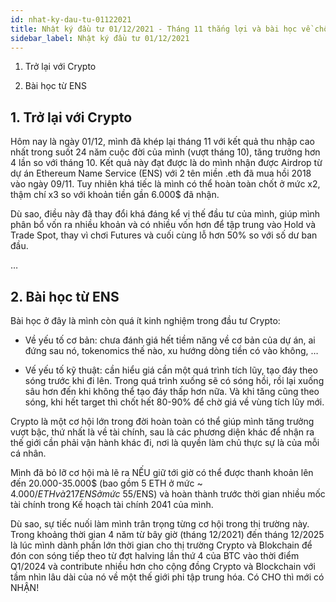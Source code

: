 ```yaml
---
id: nhat-ky-dau-tu-01122021
title: Nhật ký đầu tư 01/12/2021 - Tháng 11 thắng lợi và bài học về chốt lời | Crypto Hunter Blog
sidebar_label: Nhật ký đầu tư 01/12/2021
---
```


<head>
    <title>Nhật ký đầu tư 01/12/2021 - Tháng 11 thắng lợi và bài học về chốt lời | Crypto Hunter Blog</title>
    <meta name="title" content="Nhật ký đầu tư 01/12/2021 - Tháng 11 thắng lợi và bài học về chốt lời | Crypto Hunter Blog">
    <meta name="description"
        content="Hôm nay là ngày 01/12, mình đã khép lại tháng 11 với kết quả thu nhập cao nhất trong suốt 24 năm cuộc đời của mình (vượt tháng 10), tăng trưởng hơn 4 lần so với tháng 10.">
    <!-- Open Graph / Facebook -->
    <meta property="og:type" content="website">
    <meta property="og:url" content="https://crypto.xstarseed.com/docs/nhat-ky-dau-tu-01122021">
    <meta property="og:title" content="Nhật ký đầu tư 01/12/2021 - Tháng 11 thắng lợi và bài học về chốt lời | Crypto Hunter Blog">
    <meta property="og:description"
        content="Hôm nay là ngày 01/12, mình đã khép lại tháng 11 với kết quả thu nhập cao nhất trong suốt 24 năm cuộc đời của mình (vượt tháng 10), tăng trưởng hơn 4 lần so với tháng 10.">
    <meta property="og:image" content="https://images.unsplash.com/photo-1630569470960-ec1e8c077d6b?ixlib=rb-1.2.1&ixid=MnwxMjA3fDB8MHxwaG90by1wYWdlfHx8fGVufDB8fHx8&auto=format&fit=crop&w=872&q=80">
    <meta property="og:image:alt" content="Nhật ký đầu tư 01/12/2021">
    <meta property="fb:app_id" content="312288953554749">
    <!-- Twitter -->
    <meta property="twitter:card" content="summary_large_image">
    <meta property="twitter:url" content="https://crypto.xstarseed.com/docs/nhat-ky-dau-tu-01122021">
    <meta property="twitter:title" content="Nhật ký đầu tư 01/12/2021 - Tháng 11 thắng lợi và bài học về chốt lời | Crypto Hunter Blog">
    <meta property="twitter:description"
        content="Hôm nay là ngày 01/12, mình đã khép lại tháng 11 với kết quả thu nhập cao nhất trong suốt 24 năm cuộc đời của mình (vượt tháng 10), tăng trưởng hơn 4 lần so với tháng 10.">
    <meta property="twitter:image" content="https://images.unsplash.com/photo-1630569470960-ec1e8c077d6b?ixlib=rb-1.2.1&ixid=MnwxMjA3fDB8MHxwaG90by1wYWdlfHx8fGVufDB8fHx8&auto=format&fit=crop&w=872&q=80">

</head>

1. Trở lại với Crypto

2. Bài học từ ENS

<!--truncate-->

## 1. Trở lại với Crypto

Hôm nay là ngày 01/12, mình đã khép lại tháng 11 với kết quả thu nhập cao nhất trong suốt 24 năm cuộc
đời của mình (vượt tháng 10), tăng trưởng hơn 4 lần so với tháng 10. Kết quả này đạt được là do mình nhận được Airdrop từ dự án Ethereum Name Service (ENS) với 2 tên miền .eth đã mua hồi 2018 vào ngày 09/11. Tuy nhiên khá tiếc là mình có thể hoàn toàn chốt ở mức x2, thậm chí x3 so với khoản tiền gần 6.000$ đã nhận.

Dù sao, điều này đã thay đổi khá đáng kể vị thế đầu tư của mình, giúp mình phân bổ vốn ra nhiều khoản và có nhiều vốn hơn để tập trung vào Hold và Trade Spot, thay vì chơi Futures và cuối cùng lỗ hơn 50% so với số dư ban đầu.

…

## 2. Bài học từ ENS

Bài học ở đây là mình còn quá ít kinh nghiệm trong đầu tư Crypto:

- Về yếu tố cơ bản: chưa đánh giá hết tiềm năng về cơ bản của dự án, ai đứng sau nó, tokenomics thế nào, xu hướng dòng tiền có vào không, …

- Vế yếu tố kỹ thuật: cần hiểu giá cần một quá trình tích lũy, tạo đáy theo sóng trước khi đi lên. Trong quá trình xuống sẽ có sóng hồi, rồi lại xuống sâu hơn đến khi không thể tạo đáy thấp hơn nữa. Và khi tăng cũng theo sóng, khi hết target thì chốt hết 80-90% để chờ giá về vùng tích lũy mới.

Crypto là một cơ hội lớn trong đời hoàn toàn có thể giúp mình tăng trưởng vượt bậc, thứ nhất là về tài chính, sau là các phương diện khác để nhận ra thế giới cần phải vận hành khác đi, nơi là quyền làm chủ thực sự là của mỗi cá nhân.

Mình đã bỏ lỡ cơ hội mà lẽ ra NẾU giữ tới giờ có thể được thanh khoản lên đến 20.000-35.000$ (bao gồm 5 ETH ở mức ~ 4.000$/ETH và 217 ENS ở mức ~ 55$/ENS) và hoàn thành trước thời gian nhiều mốc tài chính trong Kế hoạch tài chính 2041 của mình.

Dù sao, sự tiếc nuối làm mình trân trọng từng cơ hội trong thị trường này. Trong khoảng thời gian 4 năm từ bây giờ (tháng 12/2021) đến tháng 12/2025 là lúc mình dành phần lớn thời gian cho thị trường Crypto và Blokchain để đón con sóng tiếp theo từ đợt halving lần thứ 4 của BTC vào thời điểm Q1/2024 và contribute nhiều hơn cho cộng đồng Crypto và Blockchain với tầm nhìn lâu dài của nó về một thế giới phi tập trung hóa. Có CHO thì mới có NHẬN!
